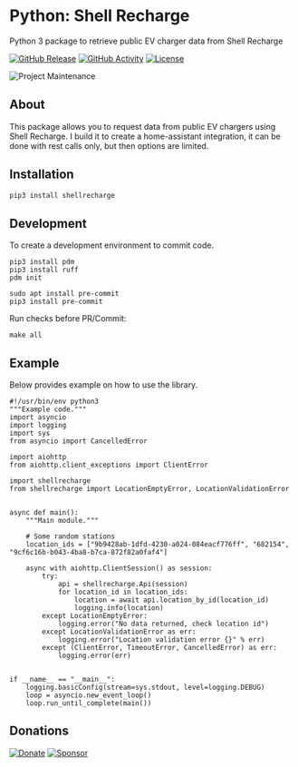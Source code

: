 # Python: Shell Recharge
Python 3 package to retrieve public EV charger data from Shell Recharge

[![GitHub Release][releases-shield]][releases]
[![GitHub Activity][commits-shield]][commits]
[![License][license-shield]](LICENSE)

![Project Maintenance][maintenance-shield]

## About

This package allows you to request data from public EV chargers using Shell Recharge.
I build it to create a home-assistant integration, it can be done with rest calls only, but then options are limited.

## Installation

```bash
pip3 install shellrecharge
```


## Development

To create a development environment to commit code.

```
pip3 install pdm
pip3 install ruff
pdm init

sudo apt install pre-commit
pip3 install pre-commit
```
Run checks before PR/Commit:
```
make all
```

## Example
Below provides example on how to use the library.

```
#!/usr/bin/env python3
"""Example code."""
import asyncio
import logging
import sys
from asyncio import CancelledError

import aiohttp
from aiohttp.client_exceptions import ClientError

import shellrecharge
from shellrecharge import LocationEmptyError, LocationValidationError


async def main():
    """Main module."""

    # Some random stations
    location_ids = ["9b9428ab-1dfd-4230-a024-084eacf776ff", "682154", "9cf6c16b-b043-4ba8-b7ca-872f82a0faf4"]

    async with aiohttp.ClientSession() as session:
        try:
            api = shellrecharge.Api(session)
            for location_id in location_ids:
                location = await api.location_by_id(location_id)
                logging.info(location)
        except LocationEmptyError:
            logging.error("No data returned, check location id")
        except LocationValidationError as err:
            logging.error("Location validation error {}" % err)
        except (ClientError, TimeoutError, CancelledError) as err:
            logging.error(err)


if __name__ == "__main__":
    logging.basicConfig(stream=sys.stdout, level=logging.DEBUG)
    loop = asyncio.new_event_loop()
    loop.run_until_complete(main())
```

## Donations

[![Donate](https://img.shields.io/badge/Donate-PayPal-green.svg)](https://www.paypal.me/cyberjunkynl/)
[![Sponsor][sponsor-shield]][sponsor]

[python-shellrecharge]: https://github.com/cyberjunky/python-shellrecharge
[commits-shield]: https://img.shields.io/github/commit-activity/y/cyberjunky/python-shellrecharge.svg?style=for-the-badge
[commits]: https://github.com/cyberjunky/python-shellrecharge/commits/main
[license-shield]: https://img.shields.io/github/license/cyberjunky/python-shellrecharge.svg?style=for-the-badge
[maintenance-shield]: https://img.shields.io/badge/maintainer-%40cyberjunky-blue.svg?style=for-the-badge
[releases-shield]: https://img.shields.io/github/release/cyberjunky/python-shellrecharge.svg?style=for-the-badge
[releases]: https://github.com/cyberjunky/python-shellrecharge/releases
[sponsor-shield]: https://img.shields.io/static/v1?label=Sponsor&message=%E2%9D%A4&logo=GitHub&color=%23fe8e86
[sponsor]: https://github.com/sponsors/cyberjunky
